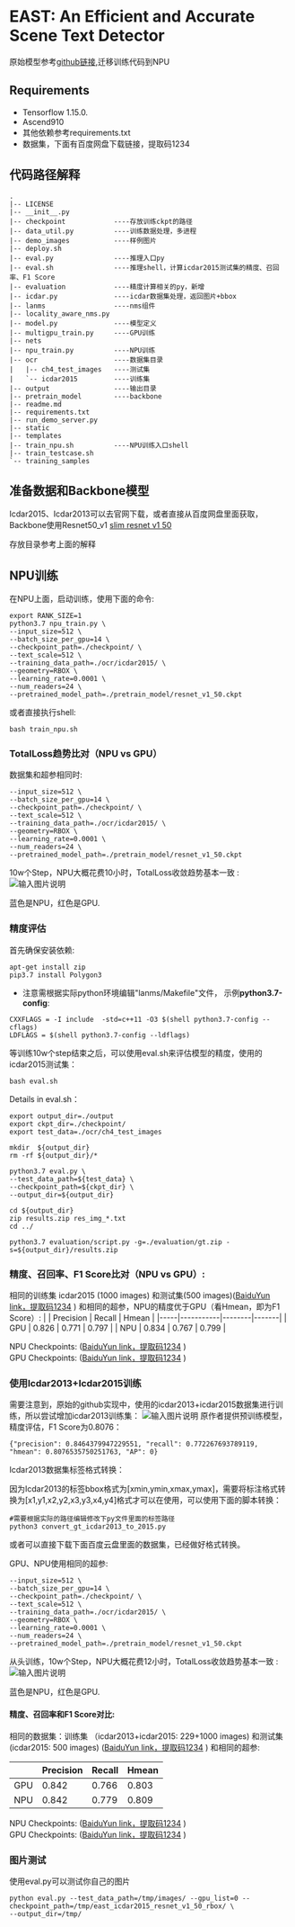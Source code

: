 # EAST: An Efficient and Accurate Scene Text Detector
原始模型参考[github链接](https://github.com/argman/EAST),迁移训练代码到NPU

## Requirements
- Tensorflow 1.15.0.
- Ascend910
- 其他依赖参考requirements.txt
- 数据集，下面有百度网盘下载链接，提取码1234

## 代码路径解释
```shell
.
|-- LICENSE
|-- __init__.py
|-- checkpoint            ----存放训练ckpt的路径
|-- data_util.py          ----训练数据处理，多进程
|-- demo_images           ----样例图片
|-- deploy.sh
|-- eval.py               ----推理入口py
|-- eval.sh               ----推理shell，计算icdar2015测试集的精度、召回率、F1 Score
|-- evaluation            ----精度计算相关的py，新增
|-- icdar.py              ----icdar数据集处理，返回图片+bbox
|-- lanms                 ----nms组件
|-- locality_aware_nms.py
|-- model.py              ----模型定义
|-- multigpu_train.py     ----GPU训练
|-- nets
|-- npu_train.py          ----NPU训练
|-- ocr                   ----数据集目录
|   |-- ch4_test_images   ----测试集
|   `-- icdar2015         ----训练集
|-- output                ----输出目录
|-- pretrain_model        ----backbone
|-- readme.md
|-- requirements.txt
|-- run_demo_server.py
|-- static
|-- templates
|-- train_npu.sh          ----NPU训练入口shell
|-- train_testcase.sh
`-- training_samples
```

## 准备数据和Backbone模型
Icdar2015、Icdar2013可以去官网下载，或者直接从百度网盘里面获取，Backbone使用Resnet50_v1 [slim resnet v1 50](http://download.tensorflow.org/models/resnet_v1_50_2016_08_28.tar.gz) 

存放目录参考上面的解释


## NPU训练
在NPU上面，启动训练，使用下面的命令:
```
export RANK_SIZE=1
python3.7 npu_train.py \
--input_size=512 \
--batch_size_per_gpu=14 \
--checkpoint_path=./checkpoint/ \
--text_scale=512 \
--training_data_path=./ocr/icdar2015/ \
--geometry=RBOX \
--learning_rate=0.0001 \
--num_readers=24 \
--pretrained_model_path=./pretrain_model/resnet_v1_50.ckpt
```
或者直接执行shell:
```
bash train_npu.sh
```

### TotalLoss趋势比对（NPU vs GPU）
数据集和超参相同时:
```
--input_size=512 \
--batch_size_per_gpu=14 \
--checkpoint_path=./checkpoint/ \
--text_scale=512 \
--training_data_path=./ocr/icdar2015/ \
--geometry=RBOX \
--learning_rate=0.0001 \
--num_readers=24 \
--pretrained_model_path=./pretrain_model/resnet_v1_50.ckpt
```
10w个Step，NPU大概花费10小时，TotalLoss收敛趋势基本一致 :\
![输入图片说明](https://images.gitee.com/uploads/images/2021/0114/232451_0023bcbd_8432352.png "屏幕截图.png")

蓝色是NPU，红色是GPU.

### 精度评估
首先确保安装依赖:
```
apt-get install zip
pip3.7 install Polygon3
```
 - 注意需根据实际python环境编辑"lanms/Makefile"文件， 示例**python3.7-config**:
```
CXXFLAGS = -I include  -std=c++11 -O3 $(shell python3.7-config --cflags)
LDFLAGS = $(shell python3.7-config --ldflags)
```

等训练10w个step结束之后，可以使用eval.sh来评估模型的精度，使用的icdar2015测试集：
```
bash eval.sh
```
Details in eval.sh：
```
export output_dir=./output
export ckpt_dir=./checkpoint/
export test_data=./ocr/ch4_test_images

mkdir  ${output_dir}
rm -rf ${output_dir}/*

python3.7 eval.py \
--test_data_path=${test_data} \
--checkpoint_path=${ckpt_dir} \
--output_dir=${output_dir}

cd ${output_dir}
zip results.zip res_img_*.txt
cd ../

python3.7 evaluation/script.py -g=./evaluation/gt.zip -s=${output_dir}/results.zip
```

### 精度、召回率、F1 Score比对（NPU vs GPU）:
相同的训练集 icdar2015 (1000 images) 和测试集(500 images)([BaiduYun link，提取码1234](https://pan.baidu.com/s/12qlSPPZl2a8rAIqeMAMyUA) 
) 和相同的超参，NPU的精度优于GPU（看Hmean，即为F1 Score）:
|     | Precision | Recall | Hmean |
|-----|-----------|--------|-------|
| GPU | 0.826     | 0.771  | 0.797 |
| NPU | 0.834     | 0.767  | 0.799 |

NPU Checkpoints: ([BaiduYun link，提取码1234](https://pan.baidu.com/s/19qRk67W3R4x_5wDbPwmWIA) )\
GPU Checkpoints: ([BaiduYun link，提取码1234](https://pan.baidu.com/s/1k77-11IJUBpXC90FpIoaqA) )

### 使用Icdar2013+Icdar2015训练
需要注意到，原始的github实现中，使用的icdar2013+icdar2015数据集进行训练，所以尝试增加icdar2013训练集：
![输入图片说明](https://images.gitee.com/uploads/images/2021/0131/214657_f59d66b0_8432352.png "屏幕截图.png")
原作者提供预训练模型，精度评估，F1 Score为0.8076：
```
{"precision": 0.8464379947229551, "recall": 0.772267693789119, "hmean": 0.8076535750251763, "AP": 0}
```
Icdar2013数据集标签格式转换：

因为Icdar2013的标签bbox格式为[xmin,ymin,xmax,ymax]，需要将标注格式转换为[x1,y1,x2,y2,x3,y3,x4,y4]格式才可以在使用，可以使用下面的脚本转换：
```
#需要根据实际的路径编辑修改下py文件里面的标签路径
python3 convert_gt_icdar2013_to_2015.py
```
或者可以直接下载下面百度云盘里面的数据集，已经做好格式转换。


GPU、NPU使用相同的超参:
```
--input_size=512 \
--batch_size_per_gpu=14 \
--checkpoint_path=./checkpoint/ \
--text_scale=512 \
--training_data_path=./ocr/icdar2015/ \
--geometry=RBOX \
--learning_rate=0.0001 \
--num_readers=24 \
--pretrained_model_path=./pretrain_model/resnet_v1_50.ckpt
```
从头训练，10w个Step，NPU大概花费12小时，TotalLoss收敛趋势基本一致 :
![输入图片说明](https://images.gitee.com/uploads/images/2021/0118/233452_f06f1fb1_8432352.png "屏幕截图.png")

蓝色是NPU，红色是GPU.

#### 精度、召回率和F1 Score对比:
相同的数据集：训练集 （icdar2013+icdar2015: 229+1000 images) 和测试集(icdar2015: 500 images) ([BaiduYun link，提取码1234](https://pan.baidu.com/s/1DsEqwvOagZRadPWAyZKhUw) 
) 和相同的超参:

|     | Precision | Recall | Hmean |
|-----|-----------|--------|-------|
| GPU | 0.842     | 0.766  | 0.803 |
| NPU | 0.842     | 0.779  | 0.809 |

NPU Checkpoints: ([BaiduYun link，提取码1234](https://pan.baidu.com/s/1jVMvmWgKrj2hOkvV2_0VOw) )\
GPU Checkpoints: ([BaiduYun link，提取码1234](https://pan.baidu.com/s/1dfZj6dgoQhqCrcNB9jBRvQ) )

### 图片测试
使用eval.py可以测试你自己的图片
```
python eval.py --test_data_path=/tmp/images/ --gpu_list=0 --checkpoint_path=/tmp/east_icdar2015_resnet_v1_50_rbox/ \
--output_dir=/tmp/
```
